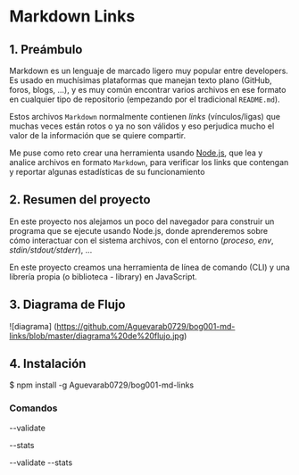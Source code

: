 # Markdown Links

## 1. Preámbulo

Markdown es un lenguaje de marcado
ligero muy popular entre developers. Es usado en muchísimas plataformas que
manejan texto plano (GitHub, foros, blogs, ...), y es muy común
encontrar varios archivos en ese formato en cualquier tipo de repositorio
(empezando por el tradicional `README.md`).

Estos archivos `Markdown` normalmente contienen _links_ (vínculos/ligas) que
muchas veces están rotos o ya no son válidos y eso perjudica mucho el valor de
la información que se quiere compartir.

Me puse como reto crear una herramienta usando [Node.js](https://nodejs.org/),
que lea y analice archivos en formato `Markdown`, para verificar los links que 
contengan y reportar algunas estadísticas de su funcionamiento 

## 2. Resumen del proyecto

En este proyecto nos alejamos un poco del navegador para construir un programa
que se ejecute usando Node.js, donde aprenderemos sobre cómo interactuar con el
sistema archivos, con el entorno (_proceso_, _env_, _stdin/stdout/stderr_), ...

En este proyecto creamos una herramienta de línea de comando (CLI) y una librería
propia (o biblioteca - library) en JavaScript.

## 3. Diagrama de Flujo 

![diagrama] (https://github.com/Aguevarab0729/bog001-md-links/blob/master/diagrama%20de%20flujo.jpg)

## 4. Instalación
$ npm install -g Aguevarab0729/bog001-md-links

### Comandos 

--validate 

--stats 

--validate --stats 
